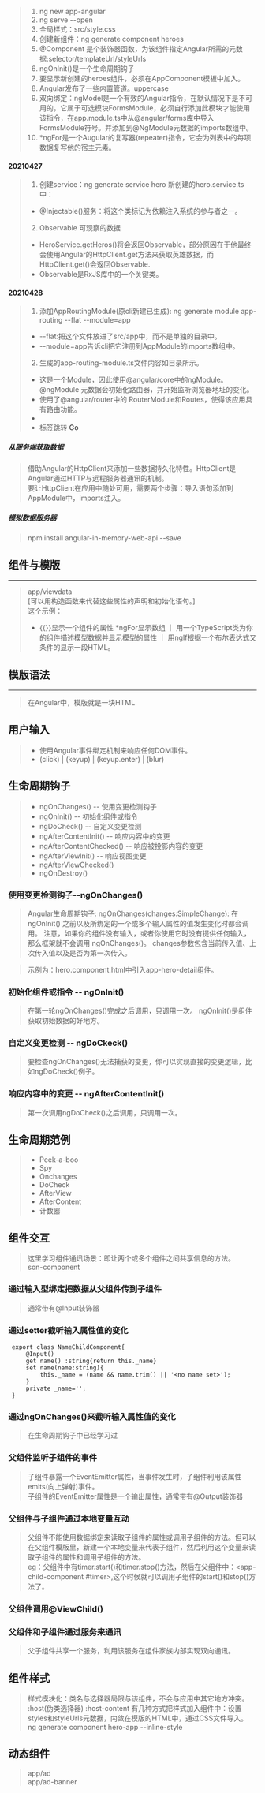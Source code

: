 > 1.  ng new app-angular   
> 2. ng serve --open
> 3. 全局样式：src/style.css
> 4. 创建新组件：ng generate component heroes
> 5. @Component 是个装饰器函数，为该组件指定Angular所需的元数据:selector/templateUrl/styleUrls
> 6. ngOnInit()是一个生命周期钩子
> 7. 要显示新创建的heroes组件，必须在AppComponent模板中加入。<app-heroes></app-heroes>
> 8. Angular发布了一些内置管道。uppercase
> 9. 双向绑定：ngModel是一个有效的Angular指令，在默认情况下是不可用的，它属于可选模块FormsModule，必须自行添加此模块才能使用该指令，在app.module.ts中从@angular/forms库中导入FormsModule符号。并添加到@NgModule元数据的imports数组中。
> 10.  *ngFor是一个Augular的复写器(repeater)指令，它会为列表中的每项数据复写他的宿主元素。

#### 20210427
> 1. 创建service：ng generate service hero
> 新创建的hero.service.ts中：   
> + @Injectable()服务：将这个类标记为依赖注入系统的参与者之一。
> 2. Observable 可观察的数据    
> + HeroService.getHeros()将会返回Observable，部分原因在于他最终会使用Angular的HttpClient.get方法来获取英雄数据，而HttpClient.get()会返回Observable.    
> + Observable是RxJS库中的一个关键类。

#### 20210428
> 1. 添加AppRoutingModule(原cli新建已生成): ng generate module app-routing --flat --module=app  
> + --flat:把这个文件放进了src/app中，而不是单独的目录中。  
> + --module=app告诉cli把它注册到AppModule的imports数组中。 
> 2. 生成的app-routing-module.ts文件内容如目录所示。    
> + 这是一个Module，因此使用@angular/core中的ngModule。@ngModule 元数据会初始化路由器，并开始监听浏览器地址的变化。
> + 使用了@angular/router中的 RouterModule和Routes，使得该应用具有路由功能。    
> + <router-outlet></router-outlet> 
> + 标签跳转 <a routerLink="/heroes">Go</a>

##### 从服务端获取数据
> 借助Angular的HttpClient来添加一些数据持久化特性。HttpClient是Angular通过HTTP与远程服务器通讯的机制。   
>  要让HttpClient在应用中随处可用，需要两个步骤：导入语句添加到AppModule中，imports注入。   
##### 模拟数据服务器
> npm install angular-in-memory-web-api --save


## 组件与模版
---
> app/viewdata  
> [可以用构造函数来代替这些属性的声明和初始化语句。]    
> 这个示例：    
> + {{}}显示一个组件的属性 
> *ngFor显示数组 ｜
> 用一个TypeScript类为你的组件描述模型数据并显示模型的属性 ｜
> 用ngIf根据一个布尔表达式又条件的显示一段HTML。

## 模版语法
---
> 在Angular中，模版就是一块HTML

## 用户输入
> + 使用Angular事件绑定机制来响应任何DOM事件。
> + (click) | (keyup) | (keyup.enter) | (blur) 

## 生命周期钩子
> + ngOnChanges()   -- 使用变更检测钩子
> + ngOnInit()   --  初始化组件或指令
> + ngDoCheck()   -- 自定义变更检测
> + ngAfterContentInit()  -- 响应内容中的变更
> + ngAfterContentChecked()   -- 响应被投影内容的变更
> + ngAfterViewInit()   --  响应视图变更
> + ngAfterViewChecked()  
> + ngOnDestroy()
### 使用变更检测钩子--ngOnChanges()
> Angular生命周期钩子: ngOnChanges(changes:SimpleChange): 
> 在 ngOnInit() 之前以及所绑定的一个或多个输入属性的值发生变化时都会调用。 
> 注意，如果你的组件没有输入，或者你使用它时没有提供任何输入，那么框架就不会调用 ngOnChanges()。 
> changes参数包含当前传入值、上次传入值以及是否为第一次传入。 

> 示例为：hero.component.html中引入app-hero-detail组件。
### 初始化组件或指令 -- ngOnInit()
> 在第一轮ngOnChanges()完成之后调用，只调用一次。
> ngOnInit()是组件获取初始数据的好地方。
### 自定义变更检测 -- ngDoCkeck()
> 要检查ngOnChanges()无法捕获的变更，你可以实现直接的变更逻辑，比如ngDoCheck()例子。
### 响应内容中的变更 -- ngAfterContentInit()
>  第一次调用ngDoCheck()之后调用，只调用一次。  
## 生命周期范例
> + Peek-a-boo  
> + Spy   
> + Onchanges
> + DoCheck
> + AfterView
> + AfterContent    
> + 计数器

## 组件交互
> 这里学习组件通讯场景：即让两个或多个组件之间共享信息的方法。  
> son-component
### 通过输入型绑定把数据从父组件传到子组件
> 通常带有@Input装饰器
### 通过setter截听输入属性值的变化
```
 export class NameChildComponent{
     @Input()
     get name() :string{return this._name}
     set name(name:string){
         this._name = (name && name.trim() || '<no name set>');
     }
     private _name='';
 }
```
### 通过ngOnChanges()来截听输入属性值的变化
> 在生命周期钩子中已经学习过

### 父组件监听子组件的事件 
> 子组件暴露一个EventEmitter属性，当事件发生时，子组件利用该属性emits(向上弹射)事件。   
> 子组件的EventEmitter属性是一个输出属性，通常带有@Output装饰器

### 父组件与子组件通过本地变量互动
> 父组件不能使用数据绑定来读取子组件的属性或调用子组件的方法。但可以在父组件模版里，新建一个本地变量来代表子组件，然后利用这个变量来读取子组件的属性和调用子组件的方法。    
> eg：父组件中有timer.start()和timer.stop()方法，然后在父组件中：<app-child-component #timer></app-child-component>,这个时候就可以调用子组件的start()和stop()方法了。

### 父组件调用@ViewChild()

### 父组件和子组件通过服务来通讯
> 父子组件共享一个服务，利用该服务在组件家族内部实现双向通讯。  
> 

## 组件样式
> 样式模块化：类名与选择器局限与该组件，不会与应用中其它地方冲突。  
> :host(伪类选择器) 
> :host-content 
> 有几种方式把样式加入组件中：设置styles和styleUrls元数据，内敛在模版的HTML中，通过CSS文件导入。    
> ng generate component hero-app --inline-style 

## 动态组件
> app/ad    
> app/ad-banner

